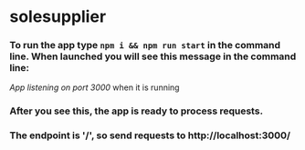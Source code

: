 # solesupplier

### To run the app type `npm i && npm run start` in the command line. When launched you will see this message in the command line:

*App listening on port 3000* when it is running

### After you see this, the app is ready to process requests.

### The endpoint is '/', so send requests to http://localhost:3000/